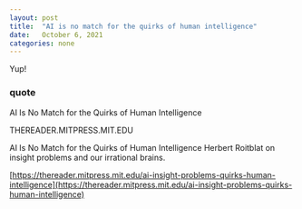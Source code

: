 ```yaml
---
layout: post
title:  "AI is no match for the quirks of human intelligence"
date:   October 6, 2021
categories: none
---
```


Yup!

### quote 

AI Is No Match for the Quirks of Human Intelligence

THEREADER.MITPRESS.MIT.EDU

AI Is No Match for the Quirks of Human Intelligence
Herbert Roitblat on insight problems and our irrational brains.


[https://thereader.mitpress.mit.edu/ai-insight-problems-quirks-human-intelligence](https://thereader.mitpress.mit.edu/ai-insight-problems-quirks-human-intelligence)

 


